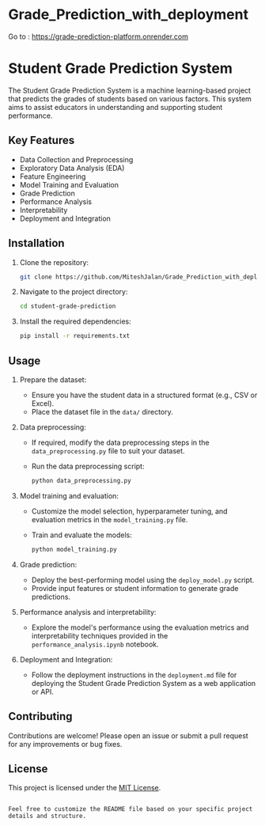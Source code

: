 # Grade_Prediction_with_deployment
Go to :
https://grade-prediction-platform.onrender.com

# Student Grade Prediction System

The Student Grade Prediction System is a machine learning-based project that predicts the grades of students based on various factors. This system aims to assist educators in understanding and supporting student performance.

## Key Features

- Data Collection and Preprocessing
- Exploratory Data Analysis (EDA)
- Feature Engineering
- Model Training and Evaluation
- Grade Prediction
- Performance Analysis
- Interpretability
- Deployment and Integration

## Installation

1. Clone the repository:

   ```bash
   git clone https://github.com/MiteshJalan/Grade_Prediction_with_deployment
   ```

2. Navigate to the project directory:

   ```bash
   cd student-grade-prediction
   ```

3. Install the required dependencies:

   ```bash
   pip install -r requirements.txt
   ```

## Usage

1. Prepare the dataset: 
   - Ensure you have the student data in a structured format (e.g., CSV or Excel).
   - Place the dataset file in the `data/` directory.

2. Data preprocessing:
   - If required, modify the data preprocessing steps in the `data_preprocessing.py` file to suit your dataset.
   - Run the data preprocessing script:

     ```bash
     python data_preprocessing.py
     ```

3. Model training and evaluation:
   - Customize the model selection, hyperparameter tuning, and evaluation metrics in the `model_training.py` file.
   - Train and evaluate the models:

     ```bash
     python model_training.py
     ```

4. Grade prediction:
   - Deploy the best-performing model using the `deploy_model.py` script.
   - Provide input features or student information to generate grade predictions.

5. Performance analysis and interpretability:
   - Explore the model's performance using the evaluation metrics and interpretability techniques provided in the `performance_analysis.ipynb` notebook.

6. Deployment and Integration:
   - Follow the deployment instructions in the `deployment.md` file for deploying the Student Grade Prediction System as a web application or API.

## Contributing

Contributions are welcome! Please open an issue or submit a pull request for any improvements or bug fixes.

## License

This project is licensed under the [MIT License](LICENSE).
```

Feel free to customize the README file based on your specific project details and structure.
